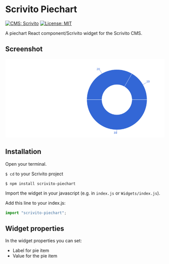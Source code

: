 # Scrivito Piechart
[![CMS: Scrivito](https://img.shields.io/badge/CMS-Scrivito-brightgreen.svg)](https://scrivito.com) [![License: MIT](https://img.shields.io/badge/License-MIT-blue.svg)](https://opensource.org/licenses/MIT)

A piechart React component/Scrivito widget for the Scrivito CMS.

## Screenshot

![Screenshot](https://raw.githubusercontent.com/mdwp/scrivito-piechart/master/piechart-screenshot.png)

## Installation

Open your terminal.

`$ cd` to your Scrivito project

```shell
$ npm install scrivito-piechart
```

Import the widget in your javascript (e.g. in `index.js` or `Widgets/index.js`).

Add this line to your index.js:

```js
import "scrivito-piechart";
```

## Widget properties

In the widget properties you can set:

- Label for pie item
- Value for the pie item